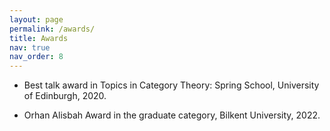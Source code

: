 ```yaml
---
layout: page
permalink: /awards/
title: Awards
nav: true
nav_order: 8
---
```


- Best talk award in Topics in Category Theory: Spring School, University
of Edinburgh, 2020.

- Orhan Alisbah Award in the graduate category, Bilkent University, 2022.
